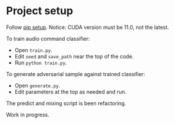 # Project setup

Follow [pip setup](https://www.tensorflow.org/install/pip). Notice: CUDA version must be 11.0, not the latest.

To train audio command classifier:
* Open `train.py`.
* Edit `seed` and `save_path` near the top of the code.
* Run `python train.py`.

To generate adversarial sample against trained classifier:
* Open `generate.py`.
* Edit parameters at the top as needed and run.

The predict and mixing script is been refactoring.

Work in progress.
